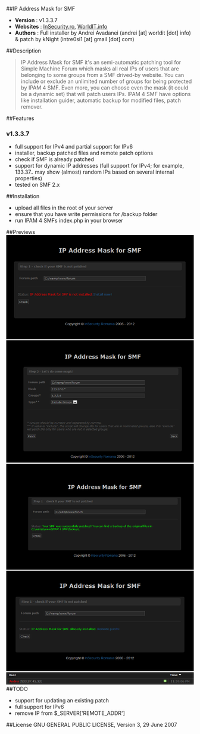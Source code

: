 ##IP Address Mask for SMF
* __Version__ : v1.3.3.7
* __Websites__ : [InSecurity.ro](http://insecurity.ro/forum), [WorldIT.info](http://www.worldit.info)
* __Authors__ : Full installer by Andrei Avadanei (andrei [at] worldit [dot] info) & patch by kNight (intre0si1 [at] gmail [dot] com)

##Description

> IP Address Mask for SMF it's an semi-automatic patching tool for Simple Machine Forum which masks all real IPs of users that are belonging to some groups from a SMF drived-by website. You can include or exclude an unlimited number of groups for being protected by IPAM 4 SMF. Even more, you can choose even the mask (it could be a dynamic set) that will patch users IPs. IPAM 4 SMF have options like installation guider, automatic backup for modified files, patch remover. 

##Features
### v1.3.3.7 
  * full support for IPv4 and partial support for IPv6
  * installer, backup patched files and remote patch options
  * check if SMF is already patched
  * support for dynamic IP addresses (full support for IPv4; for example, 133.37.*.* may show (almost) random IPs based on several internal properties)
  * tested on SMF 2.x

##Installation
  * upload all files in the root of your server
  * ensure that you have write permissions for /backup folder
  * run IPAM 4 SMFs index.php in your browser

##Previews
![alt text](https://github.com/AndreiAvadanei/IPAM-4-SMF/raw/master/previews/1.png "")
![alt text](https://github.com/AndreiAvadanei/IPAM-4-SMF/raw/master/previews/2.png "")
![alt text](https://github.com/AndreiAvadanei/IPAM-4-SMF/raw/master/previews/3.png "")
![alt text](https://github.com/AndreiAvadanei/IPAM-4-SMF/raw/master/previews/4.png "")
![alt text](https://github.com/AndreiAvadanei/IPAM-4-SMF/raw/master/previews/5.png "")
##TODO 
  * support for updating an existing patch
  * full support for IPv6
  * remove IP from $_SERVER['REMOTE_ADDR']
  
##License
GNU GENERAL PUBLIC LICENSE, Version 3, 29 June 2007
